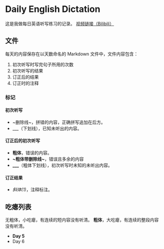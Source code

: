 # Daily English Dictation
这是我做每日英语听写练习的记录。
[视频链接（Bilibili）](https://www.bilibili.com/video/BV1U7411a7xG)

## 文件
每天的内容保存在以天数命名的 Markdown 文件中，文件内容包含：
1. 初次听写时写完句子所用的次数
2. 初次听写的结果
3. 订正后的结果
4. 订正时的注释

### 标记
#### 初次听写
* ~删除线~，拼错的内容，正确拼写追加在后方。
* ___（下划线），已知未听出的内容。

#### 订正后的初次听写
* **粗体**，错误的内容。
* **~粗体带删除线~**，错误且多余的内容
* **___**（粗体下划线），初次听写时未知的未听出内容。

#### 订正结果
* *斜体(1)*，注释标注。

## 吃瘪列表
无粗体，小吃瘪，有连续的短内容没有听清。
**粗体**，大吃瘪，有连续的整段内容没有听清。

* **Day 5**
* Day 6